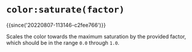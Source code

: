 # `color:saturate(factor)`

{{since('20220807-113146-c2fee766')}}

Scales the color towards the maximum saturation by the provided factor, which
should be in the range `0.0` through `1.0`.



